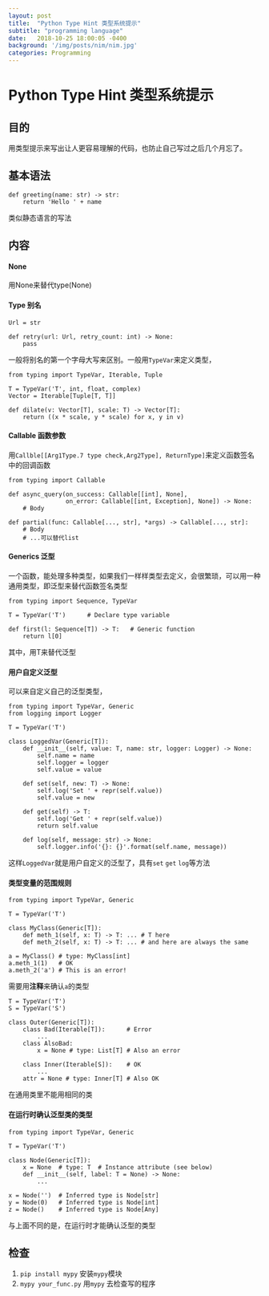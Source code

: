 ```yaml
---
layout: post
title:  "Python Type Hint 类型系统提示"
subtitle: "programming language"
date:   2018-10-25 18:00:05 -0400
background: '/img/posts/nim/nim.jpg'
categories: Programming
---
```

# Python Type Hint 类型系统提示
## 目的
用类型提示来写出让人更容易理解的代码，也防止自己写过之后几个月忘了。

## 基本语法
```
def greeting(name: str) -> str:
    return 'Hello ' + name
```
类似静态语言的写法
## 内容
#### None
用None来替代type(None)

#### Type 别名
```
Url = str

def retry(url: Url, retry_count: int) -> None:
    pass
```
一般将别名的第一个字母大写来区别。一般用```TypeVar```来定义类型，
```
from typing import TypeVar, Iterable, Tuple

T = TypeVar('T', int, float, complex)
Vector = Iterable[Tuple[T, T]]

def dilate(v: Vector[T], scale: T) -> Vector[T]:
    return ((x * scale, y * scale) for x, y in v)
```

#### Callable 函数参数
用```Callble[[Arg1Type.7 type check,Arg2Type], ReturnType]```来定义函数签名中的回调函数
```
from typing import Callable

def async_query(on_success: Callable[[int], None],
                on_error: Callable[[int, Exception], None]) -> None:
    # Body

def partial(func: Callable[..., str], *args) -> Callable[..., str]:
    # Body
    # ...可以替代list
```

#### Generics 泛型
一个函数，能处理多种类型，如果我们一样样类型去定义，会很繁琐，可以用一种通用类型，即泛型来替代函数签名类型
```
from typing import Sequence, TypeVar

T = TypeVar('T')      # Declare type variable

def first(l: Sequence[T]) -> T:   # Generic function
    return l[0]
```
其中，用T来替代泛型

#### 用户自定义泛型
可以来自定义自己的泛型类型，
```
from typing import TypeVar, Generic
from logging import Logger

T = TypeVar('T')

class LoggedVar(Generic[T]):
    def __init__(self, value: T, name: str, logger: Logger) -> None:
        self.name = name
        self.logger = logger
        self.value = value

    def set(self, new: T) -> None:
        self.log('Set ' + repr(self.value))
        self.value = new

    def get(self) -> T:
        self.log('Get ' + repr(self.value))
        return self.value

    def log(self, message: str) -> None:
        self.logger.info('{}: {}'.format(self.name, message))
```
这样```LoggedVar```就是用户自定义的泛型了，具有```set``` ```get``` ```log```等方法

#### 类型变量的范围规则

```
from typing import TypeVar, Generic

T = TypeVar('T')

class MyClass(Generic[T]):
    def meth_1(self, x: T) -> T: ... # T here
    def meth_2(self, x: T) -> T: ... # and here are always the same

a = MyClass() # type: MyClass[int]
a.meth_1(1)   # OK
a.meth_2('a') # This is an error! 
```
需要用**注释**来确认```a```的类型
```
T = TypeVar('T')
S = TypeVar('S')

class Outer(Generic[T]):
    class Bad(Iterable[T]):      # Error
        ...
    class AlsoBad:
        x = None # type: List[T] # Also an error

    class Inner(Iterable[S]):    # OK
        ...
    attr = None # type: Inner[T] # Also OK
```
在通用类里不能用相同的类

#### 在运行时确认泛型类的类型
```
from typing import TypeVar, Generic

T = TypeVar('T')

class Node(Generic[T]):
    x = None  # type: T  # Instance attribute (see below)
    def __init__(self, label: T = None) -> None:
        ...

x = Node('')  # Inferred type is Node[str]
y = Node(0)   # Inferred type is Node[int]
z = Node()    # Inferred type is Node[Any]
```
与上面不同的是，在运行时才能确认泛型的类型




## 检查
1. ```pip install mypy``` 安装```mypy```模块
2. ```mypy your_func.py``` 用```mypy``` 去检查写的程序